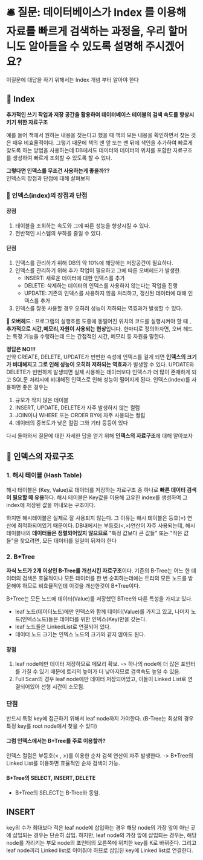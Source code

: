 # 🛎️ 질문: 데이터베이스가 Index 를 이용해 자료를 빠르게 검색하는 과정을, 우리 할머니도 알아들을 수 있도록 설명해 주시겠어요?

이질문에 대답을 하기 위해서는 Index 개념 부터 알아야 한다

## 🔖 Index
**추가적인 쓰기 작업과 저장 공간을 활용하여 데이터베이스 테이블의 검색 속도를 향상시키기 위한 자료구조**

예를 들어 책에서 원하는 내용을 찾는다고 했을 때 책의 모든 내용을 확인하면서 찾는 것은 매우 비효율적이다.
그렇기 때문에 책의 맨 앞 또는 맨 뒤에 색인을 추가하여 빠르게 찾도록 하는 방법을 사용하는데 DB에서도 
데이터와 데이터의 위치를 포함한 자료구조를 생성하여 빠르게 조회할 수 있도록 할 수 있다.

**그렇다면 인덱스를 무조건 사용하는게 좋을까??** <br>
인덱스의 장점과 단점에 대해 살펴보자

### 🚀 인덱스(index)의 장점과 단점 

#### 장점
1. 테이블을 조회하는 속도와 그에 따른 성능을 향상시킬 수 있다.
2. 전반적인 시스템의 부하를 줄일 수 있다.


#### 단점
1. 인덱스를 관리하기 위해 DB의 약 10%에 해당하는 저장공간이 필요하다.
2. 인덱스를 관리하기 위해 추가 작업이 필요하고 그에 따른 오버헤드가 발생한.
    - INSERT: 새로운 데이터에 대한 인덱스를 추가
    - DELETE: 삭제하는 데이터의 인덱스를 사용하지 않는다는 작업을 진행
    - UPDATE: 기존의 인덱스를 사용하지 않음 처리하고, 갱신된 데이터에 대해 인덱스를 추가
3. 인덱스를 잘못 사용할 경우 오히려 성능이 저하되는 역효과가 발생할 수 있다.

**🚨 오버헤드** : 프로그램의 실행흐름 도중에 동떨어진 위치의 코드를 실행시켜야 할 때 , **추가적으로 시간,메모리,자원이 사용되는 현상**입니다.
한마디로 정의하자면,  오버 헤드는 특정 기능을 수행하는데 드는 간접적인 시간, 메모리 등 자원을 말한다. 

**정답은 NO!!!** <br>
만약 CREATE, DELETE, UPDATE가 빈번한 속성에 인덱스를 걸게 되면 **인덱스의 크기가 비대해지고 그로 인해 성능이 오히려 저하되는 역효과**가 발생할 수 있다. 
UPDATE와 DELETE가 빈번하게 발생되면 실제 사용하는 데이터보다 인덱스가 더 많이 존재하게 되고 SQL문 처리시에 비대해진 인덱스로 인해 성능이 떨어지게 된다.
인덱스(index)를 사용하면 좋은 경우는
1. 규모가 작지 않은 테이블
2. INSERT, UPDATE, DELETE가 자주 발생하지 않는 컬럼
3. JOIN이나 WHERE 또는 ORDER BY에 자주 사용되는 컬럼
4. 데이터의 중복도가 낮은 컬럼
그와 기타 등등이 있다

다시 돌아와서 질문에 대한 자세한 답을 얻기 위해 **인덱스의 자료구조**에 대해 알아보자 

## 🔖 인덱스의 자료구조

### 1. 해시 테이블 (Hash Table)
해시 테이블은 (Key, Value)로 데이터를 저장하는 자료구조 중 하나로 **빠른 데이터 검색이 필요할 때 유용**하다. 
해시 테이블은 Key값을 이용해 고유한 index를 생성하여 그 index에 저장된 값을 꺼내오는 구조이다.

하지만 해시테이블은 실제로 잘 사용되지 않는다.
그 이유는 
해시 테이블은 등호(=) 연산에 최적화되어있기 때문이다. DB내에서는 부등호(<,>)연산이 자주 사용되는데, 
해시 테이블내의 **데이터들은 정렬되어있지 않으므로** "특정 값보다 큰 값들" 또는 "작은 값들"을 찾으려면, 모든 데이터를 일일이 뒤져야 한다


### 2. B+Tree
**자식 노드가 2개 이상인 B-Tree를 개선시킨 자료구조**이다. 
기존의 B-Tree는 어느 한 데이터의 검색은 효율적이나 모든 데이터를 한 번 순회하는데에는 트리의 모든 노드를 방문해야 하므로 비효율적인데 이것을 개선한것이 B+Tree이다.

B+Tree는 모든 노드에 데이터(Value)를 저장했던 BTree와 다른 특성을 가지고 있다.
- leaf 노드(데이터노드)에만 인덱스와 함께 데이터(Value)를 가지고 있고, 나머지 노드(인덱스노드)들은 데이터를 위한 인덱스(Key)만을 갖는다.
- leaf 노드들은 LinkedList로 연결되어 있다.
- 데이터 노드 크기는 인덱스 노드의 크기와 같지 않아도 된다.

#### 장점
1. leaf node에만 데이터 저장하므로 메모리 확보. -> 하나의 node에 더 많은 포인터를 가질 수 있기 때문에 트리의 높이가 더 낮아지므로 검색속도 높일 수 있음.
2. Full Scan의 경우 leaf node에만 데이터 저장되어있고, 이들이 Linked List로 연결되어있어 선형 시간이 소모됨.

### 단점
반드시 특정 key에 접근하기 위해서 leaf node까지 가야한다. (B-Tree는 최상의 경우 특정 key를 root node에서 찾을 수 있다)

#### 그럼 인덱스에서는 B+Tree를 주로 이용할까?
인덱스 컬럼은 부등호(< , >)를 이용한 순차 검색 연산이 자주 발생한다.
-> B+Tree의 Linked List를 이용하면 효율적인 순차 검색이 가능.

#### B+Tree의 SELECT, INSERT, DELETE
- B+Tree의 SELECT는 B-Tree와 동일.

## INSERT
key의 수가 최대보다 적은 leaf node에 삽입하는 경우
해당 node의 가장 앞이 아닌 곳에 삽입되는 경우는 단순히 삽입.
하지만, leaf node의 가장 앞에 삽입되는 경우는, 해당 node를 가리키는 부모 node의 포인터의 오른쪽에 위치한 key를 K로 바꿔준다. 그리고 leaf node끼리 Linked list로 이어줘야 하므로 삽입된 key에 Linked list로 연결한다. 








